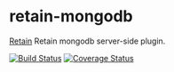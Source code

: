 retain-mongodb
==============

[Retain](https://github.com/retain/retain) Retain mongodb server-side plugin.

[![Build Status](https://travis-ci.org/retain/retain-mongodb.png?branch=master)](https://travis-ci.org/retain/retain-mongodb) [![Coverage Status](http://coveralls.io/repos/retain/retain-mongodb/badge.png)](https://coveralls.io/r/retain/retain-mongodb)
